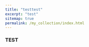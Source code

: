 ```yaml
---
title: "testtest"
excerpt: "test"
sitemap: true
permalink: /my_collection/index.html
---
```


### TEST ###